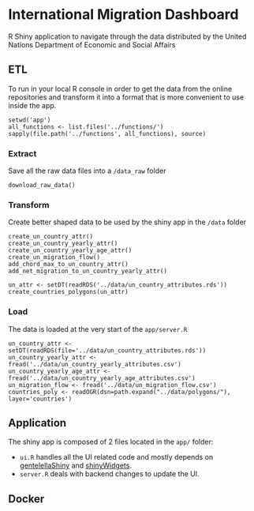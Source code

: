 # International Migration Dashboard

R Shiny application to navigate through the data distributed by the United Nations Department of Economic and Social Affairs

## ETL

To run in your local R console in order to get the data from the online repositories and transform it into a format that is more convenient to use inside the app.

```{r}
setwd('app')
all_functions <- list.files('../functions/')
sapply(file.path('../functions', all_functions), source)
```

### Extract

Save all the raw data files into a `/data_raw` folder

```{r}
download_raw_data()
```

### Transform

Create better shaped data to be used by the shiny app in the `/data` folder

```{r}
create_un_country_attr()
create_un_country_yearly_attr()
create_un_country_yearly_age_attr()
create_un_migration_flow()
add_chord_max_to_un_country_attr()
add_net_migration_to_un_country_yearly_attr()

un_attr <- setDT(readRDS('../data/un_country_attributes.rds'))
create_countries_polygons(un_attr)
```

### Load

The data is loaded at the very start of the `app/server.R`

```{r}
un_country_attr <- setDT(readRDS(file='../data/un_country_attributes.rds'))
un_country_yearly_attr <- fread('../data/un_country_yearly_attributes.csv')
un_country_yearly_age_attr <- fread('../data/un_country_yearly_age_attributes.csv')
un_migration_flow <- fread('../data/un_migration_flow.csv')
countries_poly <- readOGR(dsn=path.expand("../data/polygons/"), layer='countries')
```


## Application

The shiny app is composed of 2 files located in the `app/` folder:
* `ui.R` handles all the UI related code and mostly depends on [gentelellaShiny](http://code.markedmondson.me/gentelellaShiny/) and [shinyWidgets](https://dreamrs.github.io/shinyWidgets/index.html).
* `server.R` deals with backend changes to update the UI.

## Docker

